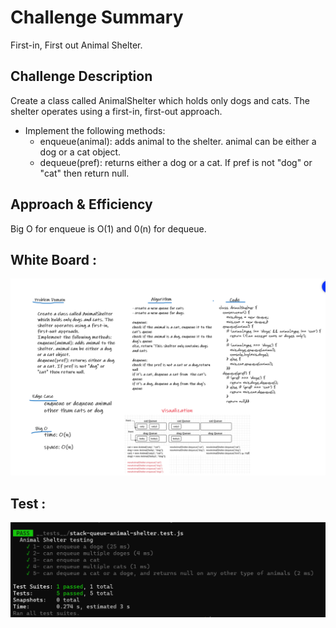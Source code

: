 # Challenge Summary
First-in, First out Animal Shelter.

## Challenge Description

Create a class called AnimalShelter which holds only dogs and cats. The shelter operates using a first-in, first-out approach.

- Implement the following methods:
  - enqueue(animal): adds animal to the shelter. animal can be either a dog or a cat object.
  - dequeue(pref): returns either a dog or a cat. If pref is not "dog" or "cat" then return null.

## Approach & Efficiency

Big O for enqueue is O(1) and 0(n) for dequeue.


## White Board :

![image](./pic/cc12.png)

## Test :

![image](./pic/test.png)
